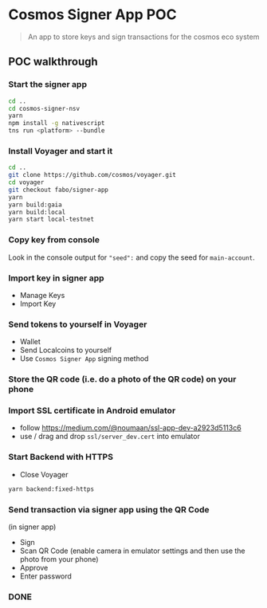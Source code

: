 # Cosmos Signer App POC

> An app to store keys and sign transactions for the cosmos eco system

## POC walkthrough

### Start the signer app

``` bash
cd ..
cd cosmos-signer-nsv
yarn
npm install -g nativescript
tns run <platform> --bundle
```

### Install Voyager and start it

``` bash
cd ..
git clone https://github.com/cosmos/voyager.git
cd voyager
git checkout fabo/signer-app
yarn
yarn build:gaia
yarn build:local
yarn start local-testnet
```

### Copy key from console

Look in the console output for `"seed":` and copy the seed for `main-account`.

### Import key in signer app

- Manage Keys
- Import Key

### Send tokens to yourself in Voyager

- Wallet
- Send Localcoins to yourself
- Use `Cosmos Signer App` signing method

### Store the QR code (i.e. do a photo of the QR code) on your phone

### Import SSL certificate in Android emulator

- follow https://medium.com/@noumaan/ssl-app-dev-a2923d5113c6
- use / drag and drop `ssl/server_dev.cert` into emulator

### Start Backend with HTTPS

- Close Voyager

``` bash
yarn backend:fixed-https
```

### Send transaction via signer app using the QR Code

(in signer app)

- Sign
- Scan QR Code (enable camera in emulator settings and then use the photo from your phone)
- Approve
- Enter password

### DONE